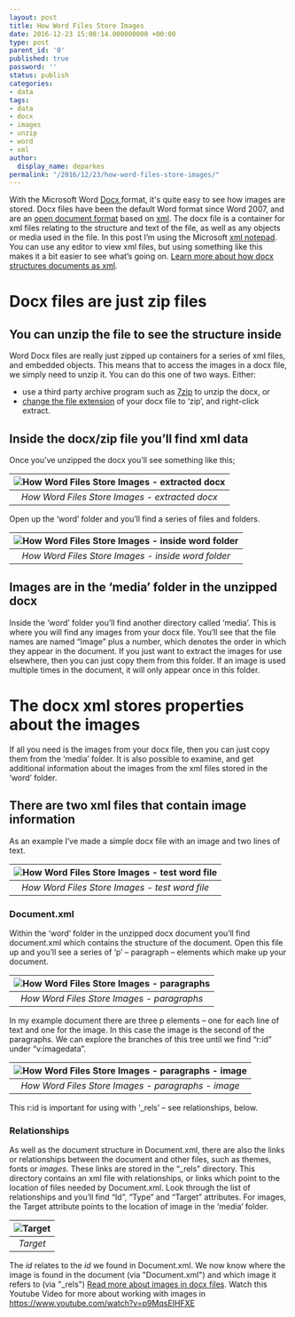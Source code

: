 ```yaml
---
layout: post
title: How Word Files Store Images
date: 2016-12-23 15:00:14.000000000 +00:00
type: post
parent_id: '0'
published: true
password: ''
status: publish
categories:
- data
tags:
- data
- docx
- images
- unzip
- word
- xml
author:
  display_name: deparkes
permalink: "/2016/12/23/how-word-files-store-images/"
---
```

With the Microsoft Word <a href="https://en.wikipedia.org/wiki/Office_Open_XML">Docx </a>format, it's quite easy to see how images are stored. Docx files have been the default Word format since Word 2007, and are an <a href="https://en.wikipedia.org/wiki/Office_Open_XML">open document format</a> based on <a href="https://en.wikipedia.org/wiki/XML">xml</a>. The docx file is a container for xml files relating to the structure and text of the file, as well as any objects or media used in the file.
In this post I’m using the Microsoft <a href="http://xmlnotepad.codeplex.com/">xml notepad</a>. You can use any editor to view xml files, but using something like this makes it a bit easier to see what’s going on.
<a href="https://msdn.microsoft.com/en-us/library/aa982683(v=office.12).aspx">Learn more about how docx structures documents as xml</a>.
<h1>Docx files are just zip files</h1>
<h2>You can unzip the file to see the structure inside</h2>
Word Docx files are really just zipped up containers for a series of xml files, and embedded objects. This means that to access the images in a docx file, we simply need to unzip it. You can do this one of two ways. Either:
<ul>
<li>use a third party archive program such as <a href="http://www.7-zip.org/download.html">7zip</a> to unzip the docx, or</li>
<li>
<a href="http://quehow.com/how-to-change-a-file-extension-in-windows-10/4450.html">change the file extension</a> of your docx file to ‘zip’, and right-click extract.</li>
</ul>
<h2>Inside the docx/zip file you’ll find xml data</h2>
Once you’ve unzipped the docx you’ll see something like this;

| ![How Word Files Store Images - extracted docx]({{site.baseurl}}/assets/2016/12/Extracted_docx.png) |
|:--:|
| *How Word Files Store Images - extracted docx* |

Open up the ‘word’ folder and you’ll find a series of files and folders.

| ![How Word Files Store Images - inside word folder]({{site.baseurl}}/assets/2016/12/inside_word_folder.png) |
|:--:|
| *How Word Files Store Images - inside word folder* |

<h2>Images are in the ‘media’ folder in the unzipped docx</h2>
Inside the ‘word’ folder you’ll find another directory called ‘media’. This is where you will find any images from your docx file. You’ll see that the file names are named “Image” plus a number, which denotes the order in which they appear in the document.
If you just want to extract the images for use elsewhere, then you can just copy them from this folder. If an image is used multiple times in the document, it will only appear once in this folder.
<h1>The docx xml stores properties about the images</h1>
If all you need is the images from your docx file, then you can just copy them from the ‘media’ folder. It is also possible to examine, and get additional information about the images from the xml files stored in the ‘word’ folder.
<h2>There are two xml files that contain image information</h2>
As an example I’ve made a simple docx file with an image and two lines of text.

| ![How Word Files Store Images - test word file]({{site.baseurl}}/assets/2016/12/TestFileImage.png) |
|:--:|
| *How Word Files Store Images - test word file* |


<h3>Document.xml</h3>
Within the ‘word’ folder in the unzipped docx document you’ll find document.xml which contains the structure of the document. Open this file up and you’ll see a series of ‘p’ – paragraph – elements which make up your document.

| ![How Word Files Store Images - paragraphs]({{site.baseurl}}/assets/2016/12/ParagraphsInBody.png) |
|:--:|
| *How Word Files Store Images - paragraphs* |

In my example document there are three p elements – one for each line of text and one for the image. In this case the image is the second of the paragraphs. We can explore the branches of this tree until we find “r:id” under “v:imagedata”.

| ![How Word Files Store Images - paragraphs - image]({{site.baseurl}}/assets/2016/12/ImageID.png) |
|:--:|
| *How Word Files Store Images - paragraphs - image* |

This r:id is important for using with ‘_rels’ – see relationships, below.
<h3>Relationships</h3>
As well as the document structure in Document.xml, there are also the links or relationships between the document and other files, such as themes, fonts or <em>images</em>. These links are stored in the “_rels” directory. This directory contains an xml file with relationships, or links which point to the location of files needed by Document.xml.
Look through the list of relationships and you’ll find “Id”, “Type” and “Target” attributes. For images, the Target attribute points to the location of image in the ‘media’ folder.

| ![Target]({{site.baseurl}}/assets/2016/12/ImageTarget.png) |
|:--:|
| *Target* |

The <em>id</em> relates to the <em>id</em> we found in Document.xml. We now know where the image is found in the document (via "Document.xml") and which image it refers to (via "_rels")
<a href="https://blogs.msdn.microsoft.com/dmahugh/2006/12/10/images-in-open-xml-documents/">Read more about images in docx files</a>.
Watch this Youtube Video for more about working with images in
https://www.youtube.com/watch?v=p9MqsEIHFXE
